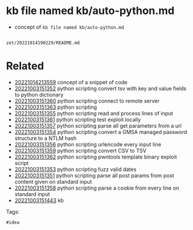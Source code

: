 # kb file named kb/auto-python.md

- concept of `kb file named kb/auto-python.md`

```
```

` zet/20221014190229/README.md `

# Related

- [20221014213559](/zet/20221014213559/README.md) concept of a snippet of code
- [20221003151352](/zet/20221003151352/README.md) python scripting convert tsv with key and value fields to python dictionary
- [20221003151360](/zet/20221003151360/README.md) python scripting connect to remote server
- [20221003151363](/zet/20221003151363/README.md) python scripting
- [20221003151355](/zet/20221003151355/README.md) python scripting read and process lines of input
- [20221003151361](/zet/20221003151361/README.md) python scripting test exploit locally
- [20221003151357](/zet/20221003151357/README.md) python scripting parse all get parameters from a url
- [20221003151354](/zet/20221003151354/README.md) python scripting convert a GMSA managed password structure to a NTLM hash
- [20221003151356](/zet/20221003151356/README.md) python scripting urlencode every input line
- [20221003151359](/zet/20221003151359/README.md) python scripting convert CSV to TSV
- [20221003151362](/zet/20221003151362/README.md) python scripting pwntools template binary exploit script
- [20221003151353](/zet/20221003151353/README.md) python scripting fuzz valid dates
- [20221003151351](/zet/20221003151351/README.md) python scripting parse all post params from post content given on standard input
- [20221003151358](/zet/20221003151358/README.md) python scripting parse a cookie from every line on standard input
- [20221003151443](/zet/20221003151443/README.md) kb

Tags:

    #idea
